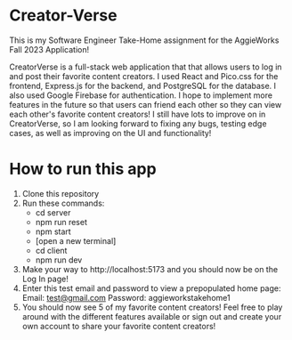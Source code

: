 # Creator-Verse

This is my Software Engineer Take-Home assignment for the AggieWorks Fall 2023 Application!

CreatorVerse is a full-stack web application that that allows users to log in and post their favorite content creators. I used React and Pico.css for the frontend, Express.js
for the backend, and PostgreSQL for the database. I also used Google Firebase for authentication. I hope to implement more features in the future so that users can friend each
other so they can view each other's favorite content creators! I still have lots to improve on in CreatorVerse, so I am looking forward to fixing any bugs, testing edge cases, as
well as improving on the UI and functionality!

# How to run this app

1. Clone this repository
2. Run these commands:
   - cd server
   - npm run reset
   - npm start
   - [open a new terminal]
   - cd client
   - npm run dev
3. Make your way to http://localhost:5173 and you should now be on the Log In page!
4. Enter this test email and password to view a prepopulated home page:
   Email: test@gmail.com
   Password: aggieworkstakehome1
5. You should now see 5 of my favorite content creators! Feel free to play around with the different features available or sign out and create your own account to share your favorite content creators!
   
